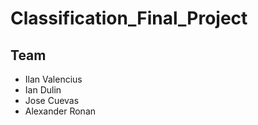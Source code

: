 # Classification_Final_Project

## Team
- Ilan Valencius
- Ian Dulin
- Jose Cuevas
- Alexander Ronan
